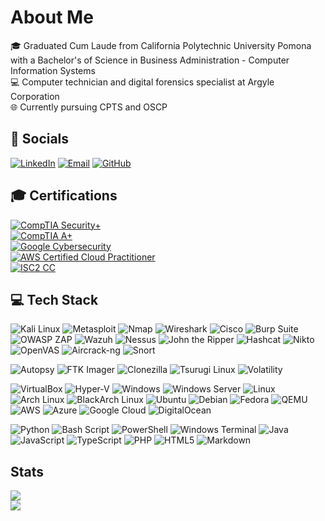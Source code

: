 # About Me
🎓 Graduated Cum Laude from California Polytechnic University Pomona with a Bachelor's of Science in Business Administration - Computer Information Systems<br>
💻 Computer technician and digital forensics specialist at Argyle Corporation<br>
🌐 Currently pursuing CPTS and OSCP

## 📱 Socials
[![LinkedIn](https://img.shields.io/badge/LinkedIn-%230077B5.svg?style=for-the-badge&logo=linkedin&logoColor=white)](https://linkedin.com/in/lhuanglhu) [![Email](https://img.shields.io/badge/Email-D14836?style=for-the-badge&logo=gmail&logoColor=white)](mailto:cyanide0125@gmail.com) [![GitHub](https://img.shields.io/badge/GitHub-%23121011.svg?style=for-the-badge&logo=github&logoColor=white)](https://github.com/cya-nyde)

## 🎓 Certifications
[![CompTIA Security+](https://img.shields.io/badge/CompTIA%20Security%2B-0078D6?style=for-the-badge&logo=comptia&logoColor=white)](https://www.comptia.org/certifications/security)  
[![CompTIA A+](https://img.shields.io/badge/CompTIA%20A%2B-0078D6?style=for-the-badge&logo=comptia&logoColor=white)](https://www.comptia.org/certifications/a)  
[![Google Cybersecurity](https://img.shields.io/badge/Google%20Cybersecurity-4285F4?style=for-the-badge&logo=google&logoColor=white)](https://grow.google/certificates/)  
[![AWS Certified Cloud Practitioner](https://img.shields.io/badge/AWS%20Cloud%20Practitioner-FF9900?style=for-the-badge&logo=amazon-aws&logoColor=white)](https://aws.amazon.com/certification/certified-cloud-practitioner/)  
[![ISC2 CC](https://img.shields.io/badge/ISC2%20CC-000000?style=for-the-badge&logo=isc2&logoColor=white)](https://www.isc2.org/Certifications/CC)

## 💻 Tech Stack
<!-- 1. Cybersecurity & Networking -->
![Kali Linux](https://img.shields.io/badge/kali%20linux-%23557C94.svg?style=for-the-badge&logo=kalilinux&logoColor=white) ![Metasploit](https://img.shields.io/badge/metasploit-%23006FAD.svg?style=for-the-badge&logo=metasploit&logoColor=white) ![Nmap](https://img.shields.io/badge/nmap-%23006CFA.svg?style=for-the-badge&logo=nmap&logoColor=white) ![Wireshark](https://img.shields.io/badge/wireshark-%23167CC3.svg?style=for-the-badge&logo=wireshark&logoColor=white) ![Cisco](https://img.shields.io/badge/cisco-%231BA0D7.svg?style=for-the-badge&logo=cisco&logoColor=white) ![Burp Suite](https://img.shields.io/badge/Burp%20Suite-FF6633?style=for-the-badge&logo=burpsuite&logoColor=white) ![OWASP ZAP](https://img.shields.io/badge/OWASP%20ZAP-00549C?style=for-the-badge&logo=owasp&logoColor=white) ![Wazuh](https://img.shields.io/badge/Wazuh-0054A6?style=for-the-badge&logo=wazuh&logoColor=white) ![Nessus](https://img.shields.io/badge/Nessus-009CDE?style=for-the-badge&logo=tenable&logoColor=white) ![John the Ripper](https://img.shields.io/badge/John%20the%20Ripper-FFBF00?style=for-the-badge&logoColor=black) ![Hashcat](https://img.shields.io/badge/Hashcat-9E1F63?style=for-the-badge&logoColor=white) ![Nikto](https://img.shields.io/badge/Nikto-00AEEF?style=for-the-badge&logo=nikto&logoColor=white) ![OpenVAS](https://img.shields.io/badge/OpenVAS-78BE20?style=for-the-badge&logo=openvas&logoColor=white) ![Aircrack-ng](https://img.shields.io/badge/Aircrack--ng-FF6600?style=for-the-badge&logo=aircrack-ng&logoColor=white) ![Snort](https://img.shields.io/badge/Snort-CC0000?style=for-the-badge&logo=snort&logoColor=white)


<!-- 2. DFIR / Forensics Tools -->
![Autopsy](https://img.shields.io/badge/Autopsy-007ACC?style=for-the-badge) ![FTK Imager](https://img.shields.io/badge/FTK%20Imager-FF6600?style=for-the-badge) ![Clonezilla](https://img.shields.io/badge/Clonezilla-005C77?style=for-the-badge&logo=clonezilla&logoColor=white) ![Tsurugi Linux](https://img.shields.io/badge/Tsurugi%20Linux-4B8BBE?style=for-the-badge) ![Volatility](https://img.shields.io/badge/Volatility-8B0000?style=for-the-badge)

<!-- 3. Virtualization, OS & Cloud -->
![VirtualBox](https://img.shields.io/badge/VirtualBox-2672FF?style=for-the-badge&logo=virtualbox&logoColor=white) ![Hyper-V](https://img.shields.io/badge/Hyper--V-0099D8?style=for-the-badge&logo=hyper-v&logoColor=white) ![Windows](https://img.shields.io/badge/Windows-0078D6?style=for-the-badge&logo=windows&logoColor=white) ![Windows Server](https://img.shields.io/badge/Windows%20Server-008080?style=for-the-badge&logo=windowsserver&logoColor=white) ![Linux](https://img.shields.io/badge/linux-%23FCC624.svg?style=for-the-badge&logo=linux&logoColor=black) ![Arch Linux](https://img.shields.io/badge/arch%20linux-%231793D1.svg?style=for-the-badge&logo=arch-linux&logoColor=white) ![BlackArch Linux](https://img.shields.io/badge/BlackArch-A8A878?style=for-the-badge&logo=blackarch&logoColor=white) ![Ubuntu](https://img.shields.io/badge/Ubuntu-E95420?style=for-the-badge&logo=ubuntu&logoColor=white) ![Debian](https://img.shields.io/badge/Debian-A81D33?style=for-the-badge&logo=debian&logoColor=white) ![Fedora](https://img.shields.io/badge/Fedora-51A2DA?style=for-the-badge&logo=fedora&logoColor=white) ![QEMU](https://img.shields.io/badge/qemu-%23FF6600.svg?style=for-the-badge&logo=qemu&logoColor=white) ![AWS](https://img.shields.io/badge/AWS-%23FF9900.svg?style=for-the-badge&logo=amazon-aws&logoColor=white) ![Azure](https://img.shields.io/badge/azure-%230072C6.svg?style=for-the-badge&logo=microsoftazure&logoColor=white) ![Google Cloud](https://img.shields.io/badge/GoogleCloud-%234285F4.svg?style=for-the-badge&logo=google-cloud&logoColor=white) ![DigitalOcean](https://img.shields.io/badge/DigitalOcean-%230167ff.svg?style=for-the-badge&logo=digitalOcean&logoColor=white)

<!-- 4. Languages & Scripting -->
![Python](https://img.shields.io/badge/python-3670A0?style=for-the-badge&logo=python&logoColor=ffdd54) ![Bash Script](https://img.shields.io/badge/bash_script-%23121011.svg?style=for-the-badge&logo=gnu-bash&logoColor=white) ![PowerShell](https://img.shields.io/badge/PowerShell-%235391FE.svg?style=for-the-badge&logo=powershell&logoColor=white) ![Windows Terminal](https://img.shields.io/badge/Windows%20Terminal-%234D4D4D.svg?style=for-the-badge&logo=windows-terminal&logoColor=white) ![Java](https://img.shields.io/badge/java-%23ED8B00.svg?style=for-the-badge&logo=openjdk&logoColor=white) ![JavaScript](https://img.shields.io/badge/javascript-%23323330.svg?style=for-the-badge&logo=javascript&logoColor=%23F7DF1E) ![TypeScript](https://img.shields.io/badge/typescript-%23007ACC.svg?style=for-the-badge&logo=typescript&logoColor=white) ![PHP](https://img.shields.io/badge/php-%23777BB4.svg?style=for-the-badge&logo=php&logoColor=white) ![HTML5](https://img.shields.io/badge/html5-%23E34F26.svg?style=for-the-badge&logo=html5&logoColor=white) ![Markdown](https://img.shields.io/badge/markdown-%23000000.svg?style=for-the-badge&logo=markdown&logoColor=white)

## Stats
![](https://nirzak-streak-stats.vercel.app/?user=cya-nyde&theme=dark&hide_border=false)<br/>
![](https://github-readme-stats.vercel.app/api/top-langs/?username=cya-nyde&theme=dark&hide_border=false&include_all_commits=true&count_private=true&layout=compact)

<!-- Proudly created with GPRM ( https://gprm.itsvg.in ) -->
